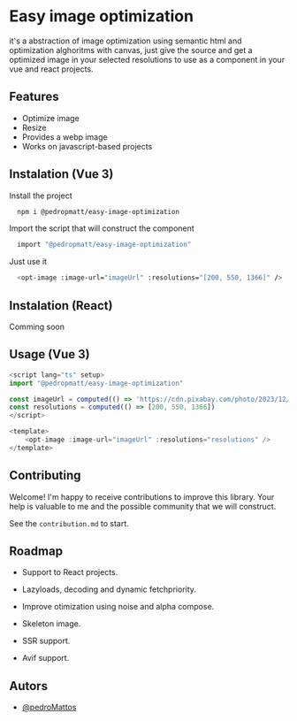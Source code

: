 
# Easy image optimization

it's a abstraction of image optimization using semantic html and optimization alghoritms with canvas, just give the source and get a optimized image in your selected resolutions to use as a component in your vue and react projects.
## Features

- Optimize image
- Resize
- Provides a webp image
- Works on javascript-based projects


## Instalation (Vue 3)

Install the project

```bash
  npm i @pedropmatt/easy-image-optimization
```
Import the script that will construct the component
```bash
  import "@pedropmatt/easy-image-optimization"
```
Just use it
```bash
  <opt-image :image-url="imageUrl" :resolutions="[200, 550, 1366]" />
```

## Instalation (React)

Comming soon
    
## Usage (Vue 3)

```javascript
<script lang="ts" setup>
import "@pedropmatt/easy-image-optimization"

const imageUrl = computed(() => 'https://cdn.pixabay.com/photo/2023/12/14/07/44/dog-8448345_1280.jpg')
const resolutions = computed(() => [200, 550, 1366])
</script>

<template>
    <opt-image :image-url="imageUrl" :resolutions="resolutions" />
</template>
```


## Contributing

Welcome! I'm happy to receive contributions to improve this library. Your help is valuable to me and the possible community that we will construct.

See the `contribution.md` to start.


## Roadmap

- Support to React projects.

- Lazyloads, decoding and dynamic fetchpriority.

- Improve otimization using noise and alpha compose.

- Skeleton image.

- SSR support.

- Avif support.
## Autors

- [@pedroMattos](https://github.com/pedroMattos)

